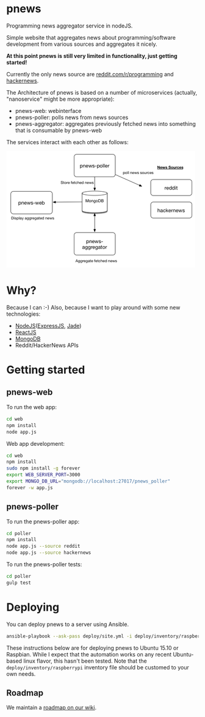 # pnews
Programming news aggregator service in nodeJS.

Simple website that aggregates news about programming/software development from various sources and aggregates it
nicely.

**At this point pnews is still very limited in functionality, just getting started!**

Currently the only news source are [reddit.com/r/programming](https://reddit.com/r/programming) and
[hackernews](https://news.ycombinator.com).

The Architecture of pnews is based on a number of microservices (actually, "nanoservice" might be more appropriate):
- pnews-web: webinterface
- pnews-poller: polls news from news sources
- pnews-aggregator: aggregates previously fetched news into something that is consumable by pnews-web

The services interact with each other as follows:

![pnews architecture](docs/architecture.png)

# Why? #

Because I can :-)
Also, because I want to play around with some new technologies:
- [NodeJS](https://nodejs.org/en/)([ExpressJS](http://expressjs.com/), [Jade](http://jade-lang.com/))
- [ReactJS](https://facebook.github.io/react/)
- [MongoDB](https://www.mongodb.org/)
- Reddit/HackerNews APIs

# Getting started #

## pnews-web ##
To run the web app:
```bash
cd web
npm install
node app.js
```

Web app development:
```bash
cd web
npm install
sudo npm install -g forever
export WEB_SERVER_PORT=3000
export MONGO_DB_URL="mongodb://localhost:27017/pnews_poller"
forever -w app.js
```

## pnews-poller ##
To run the pnews-poller app:
```bash
cd poller
npm install
node app.js --source reddit
node app.js --source hackernews
```

To run the pnews-poller tests:
```bash
cd poller
gulp test
```

# Deploying #
You can deploy pnews to a server using Ansible.

```bash
ansible-playbook --ask-pass deploy/site.yml -i deploy/inventory/raspberrypi
```


These instructions below are for deploying pnews to Ubuntu 15.10 or Raspbian. While I expect that the automation
works on any recent Ubuntu-based linux flavor, this hasn't been tested. Note that the ```deploy/inventory/raspberrypi```
inventory file should be customed to your own needs.

## Roadmap ##

We maintain a [roadmap on our wiki](https://github.com/jorisroovers/pnews/wiki/Roadmap-and-Brainstorming).

